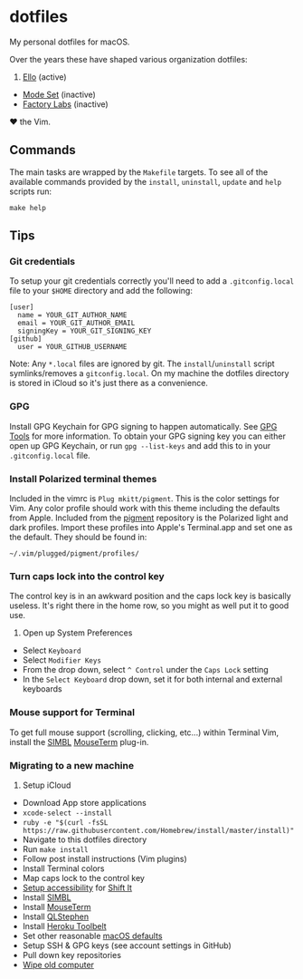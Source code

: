 # dotfiles
My personal dotfiles for macOS.

Over the years these have shaped various organization dotfiles:

1. [Ello](https://github.com/ello/dotfiles) (active)
- [Mode Set](https://github.com/modeset/dotset) (inactive)
- [Factory Labs](https://github.com/factorylabs/vimfiles) (inactive)

&hearts; the Vim.

## Commands
The main tasks are wrapped by the `Makefile` targets. To see all of the
available commands provided by the `install`, `uninstall`, `update` and `help`
scripts run:

```
make help
```

## Tips

### Git credentials
To setup your git credentials correctly you'll need to add a `.gitconfig.local`
file to your `$HOME` directory and add the following:

```
[user]
  name = YOUR_GIT_AUTHOR_NAME
  email = YOUR_GIT_AUTHOR_EMAIL
  signingKey = YOUR_GIT_SIGNING_KEY
[github]
  user = YOUR_GITHUB_USERNAME
```

Note: Any `*.local` files are ignored by git. The `install`/`uninstall` script
symlinks/removes a `gitconfig.local`. On my machine the dotfiles directory is
stored in iCloud so it's just there as a convenience.

### GPG
Install GPG Keychain for GPG signing to happen automatically. See [GPG
Tools][gpg_tools] for more information. To obtain your GPG signing key you can
either open up GPG Keychain, or run `gpg --list-keys` and add this to in your
`.gitconfig.local` file.

### Install Polarized terminal themes
Included in the vimrc is `Plug mkitt/pigment`. This is the color settings for
Vim. Any color profile should work with this theme including the defaults from
Apple. Included from the [pigment][pigment] repository is the Polarized light
and dark profiles. Import these profiles into Apple's Terminal.app and set one
as the default. They should be found in:

```
~/.vim/plugged/pigment/profiles/
```

### Turn caps lock into the control key
The control key is in an awkward position and the caps lock key is
basically useless. It's right there in the home row, so you might as
well put it to good use.

1. Open up System Preferences
- Select `Keyboard`
- Select `Modifier Keys`
- From the drop down, select `^ Control` under the `Caps Lock` setting
- In the `Select Keyboard` drop down, set it for both internal and external keyboards

### Mouse support for Terminal
To get full mouse support (scrolling, clicking, etc...) within Terminal
Vim, install the [SIMBL][simbl] [MouseTerm][mouseterm] plug-in.

### Migrating to a new machine
1. Setup iCloud 
- Download App store applications
- `xcode-select --install`
- `ruby -e "$(curl -fsSL https://raw.githubusercontent.com/Homebrew/install/master/install)"`
- Navigate to this dotfiles directory
- Run `make install`
- Follow post install instructions (Vim plugins)
- Install Terminal colors
- Map caps lock to the control key
- [Setup accessibility][shiftit_setup] for [Shift It][shiftit]
- Install [SIMBL][simbl]
- Install [MouseTerm][mouseterm]
- Install [QLStephen][qlstephen]
- Install [Heroku Toolbelt][toolbelt]
- Set other reasonable [macOS defaults][macos_defaults]
- Setup SSH & GPG keys (see account settings in GitHub)
- Pull down key repositories
- [Wipe old computer][wipe]

<!-- Markdown links -->
[gpg_tools]: https://gpgtools.org/
[macos_defaults]: http://mths.be/osx
[mouseterm]: http://bitheap.org/mouseterm/
[pigment]: https://github.com/mkitt/pigment
[qlstephen]: https://github.com/whomwah/qlstephen
[shiftit]: https://github.com/fikovnik/ShiftIt
[shiftit_setup]: https://github.com/fikovnik/ShiftIt/issues/110#issuecomment-20834932
[simbl]: http://www.culater.net/software/SIMBL/SIMBL.php
[toolbelt]: https://toolbelt.heroku.com
[wipe]: https://support.apple.com/en-us/HT201065

